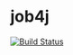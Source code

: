 # job4j

[![Build Status](https://app.travis-ci.com/Dima-Stepanov/job4j_elementary.svg?branch=master)](https://app.travis-ci.com/Dima-Stepanov/job4j_elementary)
